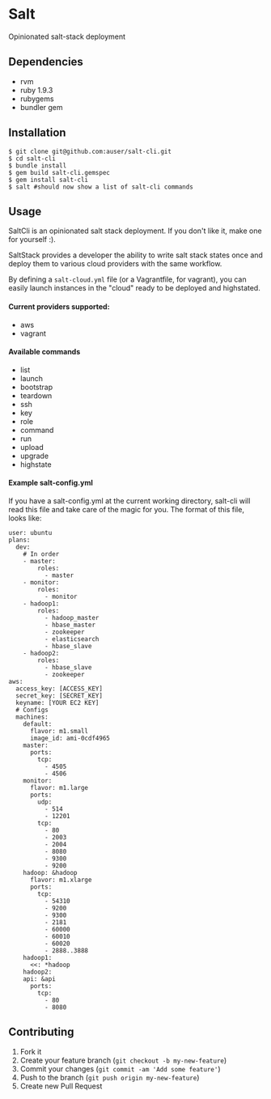# Salt

Opinionated salt-stack deployment

## Dependencies

* rvm
* ruby 1.9.3
* rubygems
* bundler gem
    

## Installation

    $ git clone git@github.com:auser/salt-cli.git
    $ cd salt-cli
    $ bundle install
    $ gem build salt-cli.gemspec
    $ gem install salt-cli
    $ salt #should now show a list of salt-cli commands

## Usage

SaltCli is an opinionated salt stack deployment. If you don't like it, make one for yourself :).

SaltStack provides a developer the ability to write salt stack states once and deploy them to various cloud providers with the same workflow.

By defining a `salt-cloud.yml` file (or a Vagrantfile, for vagrant), you can easily launch instances in the "cloud" ready to be deployed and highstated. 

#### Current providers supported:

* aws
* vagrant

#### Available commands

* list
* launch
* bootstrap
* teardown
* ssh
* key
* role
* command
* run
* upload
* upgrade
* highstate

#### Example salt-config.yml

If you have a salt-config.yml at the current working directory, salt-cli will read this file and take care of the magic for you. The format of this file, looks like:

    user: ubuntu
    plans:
      dev:
        # In order
        - master:
            roles:
              - master
        - monitor:
            roles:
              - monitor
        - hadoop1:
            roles:
              - hadoop_master
              - hbase_master
              - zookeeper
              - elasticsearch
              - hbase_slave
        - hadoop2:
            roles:
              - hbase_slave
              - zookeeper
    aws:
      access_key: [ACCESS_KEY]
      secret_key: [SECRET_KEY]
      keyname: [YOUR EC2 KEY]
      # Configs
      machines:
        default:
          flavor: m1.small
          image_id: ami-0cdf4965
        master:
          ports:
            tcp:
              - 4505
              - 4506
        monitor:
          flavor: m1.large
          ports:
            udp:
              - 514
              - 12201
            tcp:
              - 80
              - 2003
              - 2004
              - 8080
              - 9300
              - 9200
        hadoop: &hadoop
          flavor: m1.xlarge
          ports:
            tcp:
              - 54310
              - 9200
              - 9300
              - 2181
              - 60000
              - 60010
              - 60020
              - 2888..3888
        hadoop1:
          <<: *hadoop
        hadoop2:
        api: &api
          ports:
            tcp:
              - 80
              - 8080

## Contributing

1. Fork it
2. Create your feature branch (`git checkout -b my-new-feature`)
3. Commit your changes (`git commit -am 'Add some feature'`)
4. Push to the branch (`git push origin my-new-feature`)
5. Create new Pull Request
